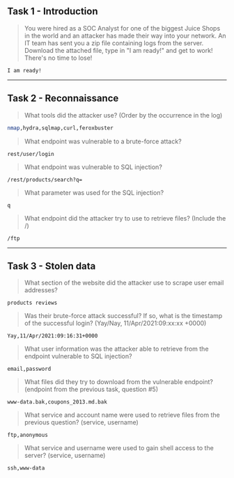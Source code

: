 ## Task 1 - Introduction
> You were hired as a SOC Analyst for one of the biggest Juice Shops in the world and an attacker has made their way into your network. 
> An IT team has sent you a zip file containing logs from the server. Download the attached file, type in "I am ready!" and get to work! There's no time to lose!
```
I am ready!
```
----------------------------------------------------------------

## Task 2 - Reconnaissance
> What tools did the attacker use? (Order by the occurrence in the log)
```bash
nmap,hydra,sqlmap,curl,feroxbuster
```
> What endpoint was vulnerable to a brute-force attack?
```url
rest/user/login
```
> What endpoint was vulnerable to SQL injection?
```
/rest/products/search?q=
```
> What parameter was used for the SQL injection?
```
q
```
> What endpoint did the attacker try to use to retrieve files? (Include the /)
```
/ftp
```
-----------------------------------------------------------
## Task 3 - Stolen data
> What section of the website did the attacker use to scrape user email addresses?
```
products reviews
```
> Was their brute-force attack successful? If so, what is the timestamp of the successful login? (Yay/Nay, 11/Apr/2021:09:xx:xx +0000)
```
Yay,11/Apr/2021:09:16:31+0000
```
> What user information was the attacker able to retrieve from the endpoint vulnerable to SQL injection?
```
email,password
```
> What files did they try to download from the vulnerable endpoint? (endpoint from the previous task, question #5)
```
www-data.bak,coupons_2013.md.bak
```
> What service and account name were used to retrieve files from the previous question? (service, username)
```
ftp,anonymous
```
> What service and username were used to gain shell access to the server? (service, username)
```
ssh,www-data
```
